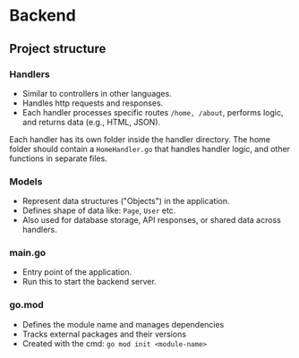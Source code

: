 # Backend
## Project structure
### Handlers
- Similar to controllers in other languages. 
- Handles http requests and responses.
- Each handler processes specific routes `/home, /about`, performs logic, and returns data (e.g., HTML, JSON).

Each handler has its own folder inside the handler directory. 
The home folder should contain a `HomeHandler.go` that handles handler logic, 
and other functions in separate files.

### Models
- Represent data structures ("Objects") in the application.
- Defines shape of data like: `Page`, `User` etc.
- Also used for database storage, API responses, or shared data across handlers.

### main.go
- Entry point of the application.
- Run this to start the backend server.

### go.mod
- Defines the module name and manages dependencies
- Tracks external packages and their versions
- Created with the cmd: `go mod init <module-name>`
